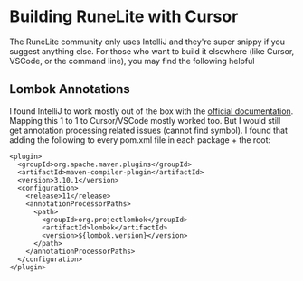 # Building RuneLite with Cursor

The RuneLite community only uses IntelliJ and they're super snippy if you suggest anything else. For those who want to build it elsewhere (like Cursor, VSCode, or the command line), you may find the following helpful

## Lombok Annotations
I found IntelliJ to work mostly out of the box with the [official documentation](https://github.com/runelite/wiki/blob/master/Building-with-IntelliJ-IDEA.md). Mapping this 1 to 1 to Cursor/VSCode mostly worked too. But I would still get annotation processing related issues (cannot find symbol). I found that adding the following to every pom.xml file in each package + the root:

```
<plugin>
  <groupId>org.apache.maven.plugins</groupId>
  <artifactId>maven-compiler-plugin</artifactId>
  <version>3.10.1</version>
  <configuration>
    <release>11</release>
    <annotationProcessorPaths>
      <path>
        <groupId>org.projectlombok</groupId>
        <artifactId>lombok</artifactId>
        <version>${lombok.version}</version>
      </path>
    </annotationProcessorPaths>
  </configuration>
</plugin>
```
